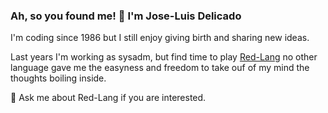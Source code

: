 ### Ah, so you found me! 👋 I'm Jose-Luis Delicado

I'm coding since 1986 but I still enjoy giving birth and sharing new ideas.

Last years I'm working as sysadm, but find time to play [Red-Lang](https://www.red-lang.org/p/download.html)
no other language gave me the easyness and freedom to take ouf of my mind the thoughts boiling inside.

💬 Ask me about Red-Lang if you are interested.
